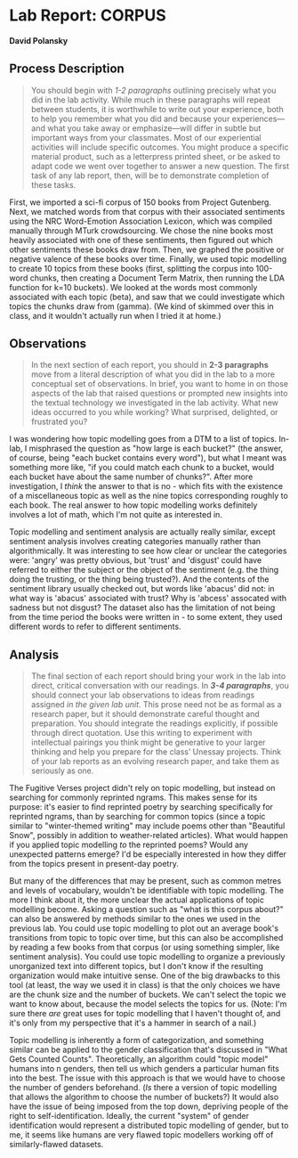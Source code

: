 # Lab Report: CORPUS

#### David Polansky

## Process Description

> You should begin with _1-2 paragraphs_ outlining precisely what you did in the lab activity. While much in these paragraphs will repeat between students, it is worthwhile to write out your experience, both to help you remember what you did and because your experiences—and what you take away or emphasize—will differ in subtle but important ways from your classmates. Most of our experiential activities will include specific outcomes. You might produce a specific material product, such as a letterpress printed sheet, or be asked to adapt code we went over together to answer a new question. The first task of any lab report, then, will be to demonstrate completion of these tasks.

First, we imported a sci-fi corpus of 150 books from Project Gutenberg. Next, we matched words from that corpus with their associated sentiments using the NRC Word-Emotion Association Lexicon, which was compiled manually through MTurk crowdsourcing. We chose the nine books most heavily associated with one of these sentiments, then figured out which other sentiments these books draw from. Then, we graphed the positive or negative valence of these books over time. Finally, we used topic modelling to create 10 topics from these books (first, splitting the corpus into 100-word chunks, then creating a Document Term Matrix, then running the LDA function for k=10 buckets). We looked at the words most commonly associated with each topic (beta), and saw that we could investigate which topics the chunks draw from (gamma). (We kind of skimmed over this in class, and it wouldn't actually run when I tried it at home.)

## Observations

> In the next section of each report, you should in **2-3 paragraphs** move from a literal description of what you did in the lab to a more conceptual set of observations. In brief, you want to home in on those aspects of the lab that raised questions or prompted new insights into the textual technology we investigated in the lab activity. What new ideas occurred to you while working? What surprised, delighted, or frustrated you?

I was wondering how topic modelling goes from a DTM to a list of topics. In-lab, I misphrased the question as "how large is each bucket?" (the answer, of course, being "each bucket contains every word"), but what I meant was something more like, "if you could match each chunk to a bucket, would each bucket have about the same number of chunks?". After more investigation, I *think* the answer to that is no - which fits with the existence of a miscellaneous topic as well as the nine topics corresponding roughly to each book. The real answer to how topic modelling works definitely involves a lot of math, which I'm not quite as interested in.

Topic modelling and sentiment analysis are actually really similar, except sentiment analysis involves creating categories manually rather than algorithmically. It was interesting to see how clear or unclear the categories were: 'angry' was pretty obvious, but 'trust' and 'disgust' could have referred to either the subject or the object of the sentiment (e.g. the thing doing the trusting, or the thing being trusted?). And the contents of the sentiment library usually checked out, but words like 'abacus' did not: in what way is 'abacus' associated with trust? Why is 'abcess' assocated with sadness but not disgust? The dataset also has the limitation of not being from the time period the books were written in - to some extent, they used different words to refer to different sentiments.

## Analysis

> The final section of each report should bring your work in the lab into direct, critical conversation with our readings. In **_3-4 paragraphs_**, you should connect your lab observations to ideas from readings assigned _in the given lab unit_. This prose need not be as formal as a research paper, but it should demonstrate careful thought and preparation. You should integrate the readings explicitly, if possible through direct quotation. Use this writing to experiment with intellectual pairings you think might be generative to your larger thinking and help you prepare for the class’ Unessay projects. Think of your lab reports as an evolving research paper, and take them as seriously as one.

The Fugitive Verses project didn't rely on topic modelling, but instead on searching for commonly reprinted ngrams. This makes sense for its purpose: it's easier to find reprinted poetry by searching specifically for reprinted ngrams, than by searching for common topics (since a topic similar to "winter-themed writing" may include poems other than "Beautiful Snow", possibly in addition to weather-related articles). What would happen if you applied topic modelling *to* the reprinted poems? Would any unexpected patterns emerge? I'd be especially interested in how they differ from the topics present in present-day poetry.

But many of the differences that may be present, such as common metres and levels of vocabulary, wouldn't be identifiable with topic modelling. The more I think about it, the more unclear the actual applications of topic modelling become. Asking a question such as "what is this corpus about?" can also be answered by methods similar to the ones we used in the previous lab. You could use topic modelling to plot out an average book's transitions from topic to topic over time, but this can also be accomplished by reading a few books from that corpus (or using something simpler, like sentiment analysis). You could use topic modelling to organize a previously unorganized text into different topics, but I don't know if the resulting organization would make intuitive sense. One of the big drawbacks to this tool (at least, the way we used it in class) is that the only choices we have are the chunk size and the number of buckets. We can't select the topic we want to know about, because the model selects the topics for us. (Note: I'm sure there *are* great uses for topic modelling that I haven't thought of, and it's only from my perspective that it's a hammer in search of a nail.)

Topic modelling is inherently a form of categorization, and something similar can be applied to the gender classification that's discussed in "What Gets Counted Counts". Theoretically, an algorithm could "topic model" humans into n genders, then tell us which genders a particular human fits into the best. The issue with this approach is that we would have to choose the number of genders beforehand. (*Is* there a version of topic modelling that allows the algorithm to choose the number of buckets?) It would also have the issue of being imposed from the top down, depriving people of the right to self-identification. Ideally, the current "system" of gender identification would represent a distributed topic modelling of gender, but to me, it seems like humans are very flawed topic modellers working off of similarly-flawed datasets.
